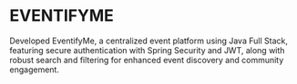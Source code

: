 # EVENTIFYME
Developed EventifyMe, a centralized event platform using Java Full Stack, featuring secure authentication with Spring Security and JWT, along with robust search and filtering for enhanced event discovery and community engagement.
